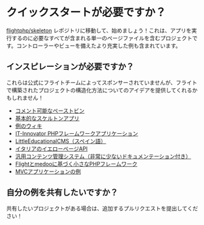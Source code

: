 # クイックスタートが必要ですか？

[flightphp/skeleton](https://github.com/flightphp/skeleton) レポジトリに移動して、始めましょう！これは、アプリを実行するのに必要なすべてが含まれる単一のページファイルを含むプロジェクトです。コントローラーやビューを備えたより充実した例も含まれています。

## インスピレーションが必要ですか？

これらは公式にフライトチームによってスポンサーされていませんが、フライトで構築されたプロジェクトの構造化方法についてのアイデアを提供してくれるかもしれません！

- [コメント可能なペーストビン](https://github.com/n0nag0n/commie2)
- [基本的なスケルトンアプリ](https://github.com/markhughes/flight-skeleton)
- [例のウィキ](https://github.com/Skayo/FlightWiki)
- [IT-Innovator PHPフレームワークアプリケーション](https://github.com/itinnovator/myphp-app)
- [LittleEducationalCMS（スペイン語）](https://github.com/casgin/LittleEducationalCMS)
- [イタリアのイエローページAPI](https://github.com/chiccomagnus/PGAPI)
- [汎用コンテンツ管理システム（非常に少ないドキュメンテーション付き）](https://github.com/recepuncu/cms)
- [Flightとmedooに基づく小さなPHPフレームワーク](https://github.com/ycrao/tinyme)
- [MVCアプリケーションの例](https://github.com/paddypei/Flight-MVC)

## 自分の例を共有したいですか？

共有したいプロジェクトがある場合は、追加するプルリクエストを提出してください！
